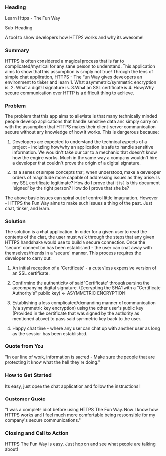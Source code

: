 ### Heading

Learn Https - The Fun Way

Sub-Heading

A tool to show developers how HTTPS works and why its awesome!

### Summary

HTTPS is often considered a magical process that is far to complicated/mystical for any sane person to understand.  This application aims
to show that this assumption is simply not true!  Through the lens of simple chat application, HTTPS - The Fun Way gives developers an environment
to tinker and learn 1. What asymmetric/symmetric encryption is. 2. What a digital signature is. 3.What an SSL certificate is 4. How/Why secure communication
over HTTP is a difficult thing to achieve.

### Problem

The problem that this app aims to alleviate is that many technically minded people develop applications that handle sensitive data and simply carry on with
the assumption that HTTPS makes their client-server communication secure without any knowledge of how it works.  This is dangerous because:

1. Developers are expected to understand the technical aspects of a project - including how/why an application is safe to handle sensitive information.
We wouldn't take our car to a mechanic that doesn't know how the engine works. Much in the same way a company wouldn't hire a developer that couldn't prove
the origin of a digital signature.

2. Its a series of simple concepts that, when understood, make a developer orders of magnitude more capable of addressing issues as they arise.
Is my SSL certificate legitimate? How do I prove that it is?  Is this document 'signed' by the right person?  How do I prove that she be?

The above basic issues can spiral out of control little imagination.  However - HTTPS the Fun Way aims to make such issues a thing of the past.  Just chat, tinker, and learn.

### Solution

The solution is a chat application.  In order for a given user to read the contents of the chat, the user must walk through the steps that any given HTTPS handshake would use
to build a secure connection.  Once the 'secure' connection has been established - the user can chat away with themselves/friends in a 'secure' manner.  This process requires the developer
to carry out:

1.  An initial reception of a 'Certificate' - a cuter/less expensive version of an SSL certificate.

2.  Confirming the authenticity of said 'Certificate' through parsing the accompanying digital signature. (Decrypting the SHA1 with a "Certificate Authority's" public key) <- ASYMMETRIC ENCRYPTION

3.  Establishing a less complicated/demanding manner of communication (via symmetric key encryption) using the other user's public key (Provided in the certificate that was signed by the authority as mentioned above) to pass said symmetric key back to the user.

4. Happy chat time - where any user can chat up with another user as long as the session has been established.

### Quote from You

"In our line of work, information is sacred - Make sure the people that are protecting it know what the hell they're doing."

### How to Get Started

Its easy, just open the chat application and follow the instructions!

### Customer Quote

"I was a complete idiot before using HTTPS The Fun Way.  Now I know how HTTPS works and I feel much more comfortable being responsible for my company's secure communications."

### Closing and Call to Action

HTTPS The Fun Way is easy. Just hop on and see what people are talking about!


